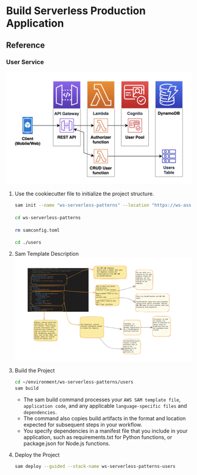 # Build Serverless Production Application

## Reference

### User Service

  ![user-service-diagram](assets/user-service.png)

1. Use the cookiecutter file to initialize the project structure.

    ```sh
    sam init --name "ws-serverless-patterns" --location "https://ws-assets-prod-iad-r-iad-ed304a55c2ca1aee.s3.us-east-1.amazonaws.com/76bc5278-3f38-46e8-b306-f0bfda551f5a/module2/sam-python/sam-cookiecutter-2023-11-03.zip"

    cd ws-serverless-patterns

    rm samconfig.toml

    cd ./users
    ```

1. Sam Template Description
    ![sam-template-description](assets/sam-template.png)

1. Build the Project

    ```sh
    cd ~/environment/ws-serverless-patterns/users
    sam build
    ```

    - The sam build command processes your `AWS SAM template file`, `application code`, and any applicable `language-specific files` and `dependencies`. 
    - The command also copies build artifacts in the format and location expected for subsequent steps in your workflow. 
    - You specify dependencies in a manifest file that you include in your application, such as requirements.txt for Python functions, or package.json for Node.js functions.

1. Deploy the Project

    ```sh
    sam deploy --guided --stack-name ws-serverless-patterns-users
    ```

